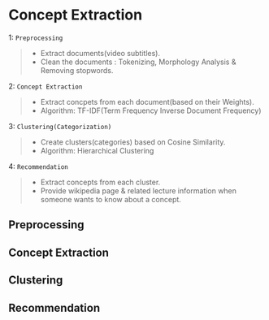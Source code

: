 # Concept Extraction
1: `Preprocessing`
>- Extract documents(video subtitles).
>- Clean the documents : Tokenizing, Morphology Analysis & Removing stopwords.

2: `Concept Extraction`
>- Extract concpets from each document(based on their Weights).
>- Algorithm: TF-IDF(Term Frequency Inverse Document Frequency)

3: `Clustering(Categorization)`
>- Create clusters(categories) based on Cosine Similarity.
>- Algorithm: Hierarchical Clustering

4: `Recommendation`
>- Extract concepts from each cluster.
>- Provide wikipedia page & related lecture information when someone wants to know about a concept.


## Preprocessing

## Concept Extraction

## Clustering

## Recommendation
